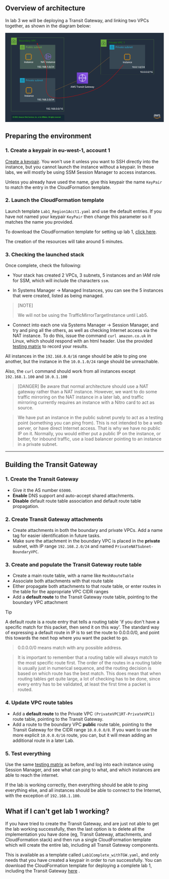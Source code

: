 ## Overview of architecture

In lab 3 we will be deploying a Transit Gateway, and linking two VPCs together, as shown in the diagram below:

![Lab3 Architecture](img/lab3.png)

## Preparing the environment

### 1. Create a keypair in eu-west-1, account 1

[Create a keypair](https://docs.aws.amazon.com/AWSEC2/latest/UserGuide/ec2-key-pairs.html#having-ec2-create-your-key-pair). You won't use it unless you want to SSH directly into the instance, but you cannot launch the instance without a keypair. In these labs, we will mostly be using SSM Session Manager to access instances.

Unless you already have used the name, give this keypair the name `KeyPair` to match the entry in the CloudFormation template.

### 2. Launch the CloudFormation template

Launch template `Lab1_Region1Acct1.yaml` and use the default entries. If you have not named your keypair `KeyPair` then change this parameter so it matches the name you provided.

To download the CloudFormation template for setting up lab 1, [click here](https://d2x18vu72ugj64.cloudfront.net/Lab1_Region1Acct1.yaml).

The creation of the resources will take around 5 minutes. 

### 3. Checking the launched stack

Once complete, check the following:

* Your stack has created 2 VPCs, 3 subnets, 5 instances and an IAM role for SSM, which will include the characters `ssm`.

* In Systems Manager -> Managed Instances, you can see the 5 instances that were created, listed as being managed.

>[NOTE]
>
>We will not be using the TrafficMirrorTargetInstance until Lab5. 

* Connect into each one via Systems Manager -> Session Manager, and try and ping all the others, as well as checking Internet access via the NAT instance. To do this, issue the command `curl amazon.co.uk` in Linux, which should respond with an html header. Use the provided [testing matrix](https://www.networking-workshop.com/#/testingmatrix) to record your results.  

All instances in the `192.168.0.0/16` range should be able to ping one another, but the instance in the `10.0.1.0/24` range should be unreachable.

Also, the `curl` command should work from all instances except `192.168.1.100` and `10.0.1.100`

> [DANGER]
> Be aware that normal architecture should use a NAT gateway rather than a NAT instance. However, we want to do some traffic mirroring on the NAT instance in a later lab, and traffic mirroring currently requires an instance with a Nitro card to act as source. 

> We have put an instance in the public subnet purely to act as a testing point (something you can ping from). This is not intended to be a web server, or have direct Internet access. That is why we have no public IP on it. Normally, you would either put a public IP on the instance, or better, for inbound traffic, use a load balancer pointing to an instance in a private subnet.

---

## Building the Transit Gateway

### 1. Create the Transit Gateway

* Give it the AS number `65000`.
* **Enable** DNS support and auto-accept shared attachments.
* **Disable** default route table association and default route table propagation.

### 2. Create Transit Gateway attachments

* Create attachments in both the boundary and private VPCs. Add a name tag for easier identification in future tasks.
* Make sure the attachment in the boundary VPC is placed in the **private** subnet, with IP range `192.168.2.0/24` and named `PrivateNATSubnet-BoundaryVPC`. 

### 3. Create and populate the Transit Gateway route table

* Create a main route table, with a name like `MeshRouteTable`
* Associate both attachments with that route table
* Either propagate both attachments to that route table, or enter routes in the table for the appropriate VPC CIDR ranges
* Add a **default route** to the Transit Gateway route table, pointing to the boundary VPC attachment

> [!TIP]
> A default route is a route entry that tells a routing table 'if you don't have a specific match for this packet, then send it on this way'. The standard way of expressing a default route in IP is to set the route to 0.0.0.0/0, and point this towards the next hop where you want the packet to go.

> 0.0.0.0/0 means match with any possible address.

> It is important to remember that a routing table will always match to the most specific route first. The order of the routes in a routing table is usually just in numerical sequence, and the routing decision is based on which route has the best match. This does mean that when routing tables get quite large, a lot of checking has to be done, since every entry has to be validated, at least the first time a packet is routed.

### 4. Update VPC route tables

* Add a **default route** to the Private VPC `(PrivateVPC1RT-PrivateVPC1)` route table, pointing to the Transit Gateway.
* Add a route to the boundary VPC **public** route table, pointing to the Transit Gateway for the CIDR range `10.0.0.0/8`. If you want to use the more explicit `10.0.0.0/16` route, you can, but it will mean adding an additional route in a later Lab.

### 5. Test everything

Use the same [testing matrix](https://www.networking-workshop.com/#/testingmatrix) as before, and log into each instance using Session Manager, and see what can ping to what, and which instances are able to reach the internet.

If the lab is working correctly, then everything should be able to ping everything else, and all instances should be able to connect to the Internet, with the exception of `192.168.1.100`.

## What if I can't get lab 1 working?

If you have tried to create the Transit Gateway, and are just not able to get the lab working successfully, then the last option is to delete all the implementation you have done (eg, Transit Gateway, attachments, and CloudFormation stack) and then run a single CloudFormation template which will create the entire lab, including all Transit Gateway components.

This is available as a template called `Lab1Complete_withTGW.yaml`, and only needs that you have created a keypair in order to run successfully. You can download the CloudFormation template for deploying a complete lab 1, including the Transit Gateway [here](https://d2x18vu72ugj64.cloudfront.net/Lab1Complete_withTGW.yaml) .




